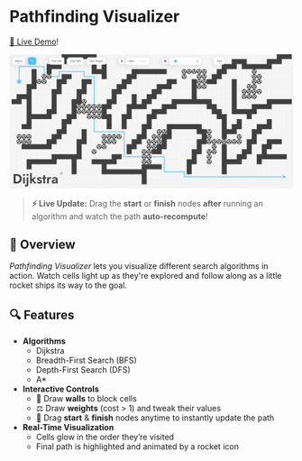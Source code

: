 # Pathfinding Visualizer

[🔗 Live Demo](https://allenchung01.github.io/pathfinding-visualizer/)!

![Djikstra's Algorithm](./PathfindingPreview.png)
<!-- Demo GIF -->
<!--<p align="center">
  <img src="./PathfindingPreview.png" alt="Pathfinding Demo" width="800"/>
</p>-->

> **⚡ Live Update:** Drag the **start** or **finish** nodes **after** running an algorithm and watch the path **auto-recompute**!

## 🚀 Overview
_Pathfinding Visualizer_ lets you visualize different search algorithms in action. Watch cells light up as they're explored and follow along as a little rocket ships its way to the goal.

## 🔍 Features
- **Algorithms**  
  - Dijkstra  
  - Breadth-First Search (BFS)  
  - Depth-First Search (DFS)  
  - A\*
- **Interactive Controls**  
  - 🎨 Draw **walls** to block cells  
  - ⚖️ Draw **weights** (cost > 1) and tweak their values  
  - 🔄 Drag **start** & **finish** nodes anytime to instantly update the path  
- **Real-Time Visualization**  
  - Cells glow in the order they’re visited  
  - Final path is highlighted and animated by a rocket icon
